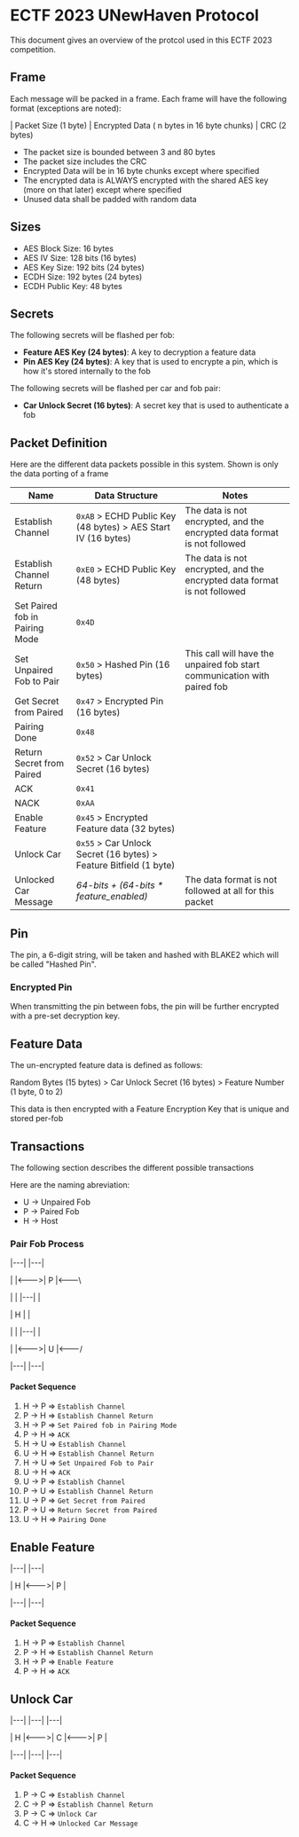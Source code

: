 # ECTF 2023 UNewHaven Protocol
This document gives an overview of the protcol used in this ECTF 2023 competition.

## Frame
Each message will be packed in a frame. Each frame will have the following format (exceptions are noted):

| Packet Size (1 byte) | Encrypted Data ( n bytes in 16 byte chunks) | CRC (2 bytes)

- The packet size is bounded between 3 and 80 bytes
- The packet size includes the CRC
- Encrypted Data will be in 16 byte chunks except where specified
- The encrypted data is ALWAYS encrypted with the shared AES key (more on that later) except where specified
- Unused data shall be padded with random data

## Sizes
- AES Block Size: 16 bytes
- AES IV Size: 128 bits (16 bytes)
- AES Key Size: 192 bits (24 bytes)
- ECDH Size: 192 bytes (24 bytes)
- ECDH Public Key: 48 bytes

## Secrets
The following secrets will be flashed per fob:
- **Feature AES Key (24 bytes)**: A key to decryption a feature data
- **Pin AES Key (24 bytes)**: A key that is used to encrypte a pin, which is how it's stored internally to the fob

The following secrets will be flashed per car and fob pair:
- **Car Unlock Secret (16 bytes)**: A secret key that is used to authenticate a fob

## Packet Definition
Here are the different data packets possible in this system.
Shown is only the data porting of a frame

| Name                              | Data Structure                                                    | Notes                                                                     |
|-----------------------------------|-------------------------------------------------------------------|---------------------------------------------------------------------------|
| Establish Channel                 | `0xAB` > ECHD Public Key (48 bytes) > AES Start IV (16 bytes)     | The data is not encrypted, and the encrypted data format is not followed  |
| Establish Channel Return          | `0xE0` > ECHD Public Key (48 bytes)                               | The data is not encrypted, and the encrypted data format is not followed  |
| Set Paired fob in Pairing Mode    | `0x4D`                                                            |                                                                           |
| Set Unpaired Fob to Pair          | `0x50` > Hashed Pin (16 bytes)                                    | This call will have the unpaired fob start communication with paired fob  |
| Get Secret from Paired            | `0x47` > Encrypted Pin (16 bytes)                                 |                                                                           |
| Pairing Done                      | `0x48`                                                            |                                                                           |
| Return Secret from Paired         | `0x52` > Car Unlock Secret (16 bytes)                             |                                                                           |
| ACK                               | `0x41`                                                            |                                                                           |
| NACK                              | `0xAA`                                                            |                                                                           |
| Enable Feature                    | `0x45` > Encrypted Feature data (32 bytes)                        |                                                                           |
| Unlock Car                        | `0x55` > Car Unlock Secret (16 bytes) > Feature Bitfield (1 byte) |                                                                           |
| Unlocked Car Message              | _64-bits + (64-bits * feature_enabled)_                           | The data format is not followed at all for this packet                    |

## Pin
The pin, a 6-digit string, will be taken and hashed with BLAKE2 which will be called "Hashed Pin".

### Encrypted Pin
When transmitting the pin between fobs, the pin will be further encrypted with a pre-set decryption key.

## Feature Data
The un-encrypted feature data is defined as follows:

Random Bytes (15 bytes) > Car Unlock Secret (16 bytes) > Feature Number (1 byte, 0 to 2)

This data is then encrypted with a Feature Encryption Key that is unique and stored per-fob

## Transactions
The following section describes the different possible transactions

Here are the naming abreviation:
- U -> Unpaired Fob
- P -> Paired Fob
- H -> Host

### Pair Fob Process
|---|     |---|

|   |<--->| P |<---\

|   |     |---|    |

| H |              |

|   |     |---|    |

|   |<--->| U |<---/

|---|     |---|

#### Packet Sequence
1.  H -> P => `Establish Channel`
2.  P -> H => `Establish Channel Return`
3.  H -> P => `Set Paired fob in Pairing Mode`
4.  P -> H => `ACK`
5.  H -> U => `Establish Channel`
6.  U -> H => `Establish Channel Return`
7.  H -> U => `Set Unpaired Fob to Pair`
8.  U -> H => `ACK`
9.  U -> P => `Establish Channel`
10. P -> U => `Establish Channel Return`
11. U -> P => `Get Secret from Paired`
12. P -> U => `Return Secret from Paired`
13. U -> H => `Pairing Done`

## Enable Feature
|---|     |---|

| H |<--->| P |

|---|     |---|

#### Packet Sequence
1.  H -> P => `Establish Channel`
2.  P -> H => `Establish Channel Return`
3.  H -> P => `Enable Feature`
4.  P -> H => `ACK`

## Unlock Car

|---|     |---|     |---|

| H |<--->| C |<--->| P |

|---|     |---|     |---|

#### Packet Sequence
1. P -> C => `Establish Channel`
2. C -> P => `Establish Channel Return`
3. P -> C => `Unlock Car`
4. C -> H => `Unlocked Car Message`
